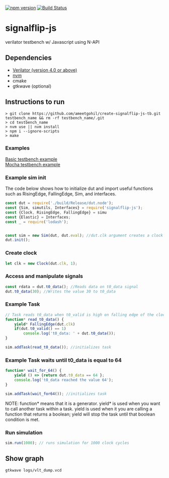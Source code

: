 [![npm version](https://badge.fury.io/js/signalflip-js.svg)](https://badge.fury.io/js/signalflip-js)
[![Build Status](https://travis-ci.com/ameetgohil/signalflip-js.svg?branch=master)](https://travis-ci.com/ameetgohil/signalflip-js)

# signalflip-js
verilator testbench w/ Javascript using N-API

## Dependencies
- [Verilator (version 4.0 or above)](https://www.veripool.org/projects/verilator/wiki/Installing)
- [nvm](https://github.com/creationix/nvm)
- cmake
- gtkwave (optional)

## Instructions to run
```
> git clone https://github.com/ameetgohil/create-signalflip-js-tb.git testbench_name && rm -rf testbench_name/.git
> cd testbench_name
> nvm use || nvm install
> npm i --ignore-scripts
> make

```
### Examples
[Basic testbench example](./docs/BasicTestbench.md)  
[Mocha testbench example](./docs/MochaTestbench.md)

### Example sim init

The code below shows how to initialize dut and import useful functions such as RisingEdge, FallingEdge, Sim, and interfaces.
```javascript
const dut = require('./build/Release/dut.node');
const {Sim, simutils, Interfaces} = require('signalflip-js');
const {Clock, RisingEdge, FallingEdge} = simu
const {Elastic} = Interfaces;
const _ = require('lodash');


const sim = new Sim(dut, dut.eval); //dut.clk argument creates a clock on clk signal
dut.init();
```

### Create clock
```javascript
let clk = new Clock(dut.clk, 1);
```

### Access and manipulate signals
```javascript
const rdata = dut.t0_data(); //Reads data on t0_data signal
dut.t0_data(30); //Writes the value 30 to t0_data
```

### Example Task
```javascript
// Task reads t0_data when t0_valid is high on falling edge of the clock
function* read_t0_data() {
    yield* FallingEdge(dut.clk)
    if(dut.t0_valid() == 1)
        console.log('t0_data: ' + dut.t0_data());
}

sim.addTask(read_t0_data()); //initializes task
```

### Example Task waits until t0_data is equal to 64
```javascript
function* wait_for_64() {
    yield () => {return dut.t0_data == 64 };
    console.log('t0_data reached the value 64');
}

sim.addTask(wait_for64()); //initializes task
```

NOTE: function* means that it is a generator. yield* is used when you want to call another task within a task. yield is used when it you are calling a function that returns a boolean; yield will stop the task until that boolean condition is met.

### Run simulation
```javascript
sim.run(1000); // runs simulation for 1000 clock cycles
```

## Show graph
```
gtkwave logs/vlt_dump.vcd
```
